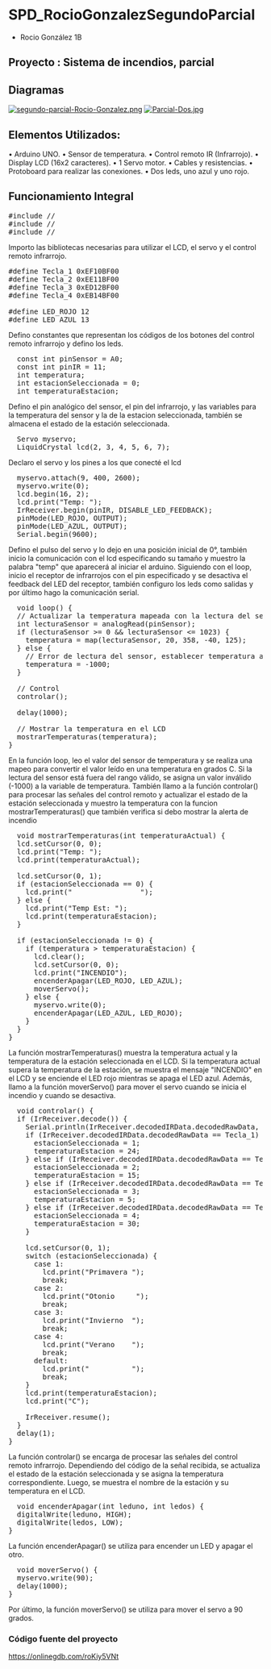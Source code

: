 # SPD_RocioGonzalezSegundoParcial

* Rocio González 1B

## Proyecto : Sistema de incendios, parcial

##	Diagramas 
[![segundo-parcial-Rocio-Gonzalez.png](https://i.postimg.cc/c15R5FrX/segundo-parcial-Rocio-Gonzalez.png)](https://postimg.cc/RqKJWQ1H)
[![Parcial-Dos.jpg](https://i.postimg.cc/Pq3bsySX/Parcial-Dos.jpg)](https://postimg.cc/hJmQVLF6)

##	Elementos Utilizados:
• Arduino UNO.
• Sensor de temperatura.
• Control remoto IR (Infrarrojo).
• Display LCD (16x2 caracteres).
• 1 Servo motor.
• Cables y resistencias. 
• Protoboard para realizar las conexiones.
• Dos leds, uno azul y uno rojo.

##	Funcionamiento Integral

<pre lang="cpp">
#include //<LiquidCrystal.h>
#include //<Servo.h>
#include //<IRremote.h>
</pre>
Importo las bibliotecas necesarias para utilizar el LCD, el servo y el control remoto infrarrojo.

<pre lang="cpp">
#define Tecla_1 0xEF10BF00
#define Tecla_2 0xEE11BF00
#define Tecla_3 0xED12BF00
#define Tecla_4 0xEB14BF00

#define LED_ROJO 12
#define LED_AZUL 13
</pre>
Defino constantes que representan los códigos de los botones del control remoto infrarrojo y defino los leds.

<pre lang="cpp">
  const int pinSensor = A0;
  const int pinIR = 11;
  int temperatura;
  int estacionSeleccionada = 0;
  int temperaturaEstacion;
</pre>
Defino el pin analógico del sensor, el pin del infrarrojo, y las variables para la temperatura del sensor y la de la estacion seleccionada, también se almacena el estado de la estación seleccionada.

<pre lang="cpp">
  Servo myservo;
  LiquidCrystal lcd(2, 3, 4, 5, 6, 7);
</pre>

Declaro el servo y los pines a los que conecté el lcd

<pre lang="cpp">
  myservo.attach(9, 400, 2600);
  myservo.write(0);
  lcd.begin(16, 2);
  lcd.print("Temp: ");
  IrReceiver.begin(pinIR, DISABLE_LED_FEEDBACK);
  pinMode(LED_ROJO, OUTPUT);
  pinMode(LED_AZUL, OUTPUT);
  Serial.begin(9600);
</pre> 

Defino el pulso del servo y lo dejo en una posición inicial de 0°, también inicio la comunicación con el lcd especificando su tamaño y muestro la palabra "temp" que aparecerá al iniciar el arduino. 
Siguiendo con el loop, inicio el receptor de infrarrojos con el pin especificado y se desactiva el feedback del LED del receptor, también configuro los leds como salidas y por último hago la comunicación serial.

<pre lang="cpp">
  void loop() {
  // Actualizar la temperatura mapeada con la lectura del sensor
  int lecturaSensor = analogRead(pinSensor);
  if (lecturaSensor >= 0 && lecturaSensor <= 1023) {
    temperatura = map(lecturaSensor, 20, 358, -40, 125);
  } else {
    // Error de lectura del sensor, establecer temperatura a un valor inválido
    temperatura = -1000;
  }

  // Control
  controlar();

  delay(1000);

  // Mostrar la temperatura en el LCD
  mostrarTemperaturas(temperatura);
}
</pre>

En la función loop, leo el valor del sensor de temperatura y se realiza una mapeo para convertir el valor leído en una temperatura en grados C. Si la lectura del sensor está fuera del rango válido, se asigna un valor inválido (-1000) a la variable de temperatura.
También llamo a la función controlar() para procesar las señales del control remoto y actualizar el estado de la estación seleccionada y muestro la temperatura con la funcion mostrarTemperaturas() que también verifica si debo mostrar la alerta de incendio

<pre lang="cpp">
  void mostrarTemperaturas(int temperaturaActual) {
  lcd.setCursor(0, 0);
  lcd.print("Temp: ");
  lcd.print(temperaturaActual);

  lcd.setCursor(0, 1);
  if (estacionSeleccionada == 0) {
    lcd.print("                ");
  } else {
    lcd.print("Temp Est: ");
    lcd.print(temperaturaEstacion);
  }

  if (estacionSeleccionada != 0) {
    if (temperatura > temperaturaEstacion) {
      lcd.clear();
      lcd.setCursor(0, 0);
      lcd.print("INCENDIO");
      encenderApagar(LED_ROJO, LED_AZUL);
      moverServo();
    } else {
      myservo.write(0);
      encenderApagar(LED_AZUL, LED_ROJO);
    }
  }
}
</pre>

La función mostrarTemperaturas() muestra la temperatura actual y la temperatura de la estación seleccionada en el LCD. Si la temperatura actual supera la temperatura de la estación, se muestra el mensaje "INCENDIO" en el LCD y se enciende el LED rojo mientras se apaga el LED azul. Además, llamo a la función moverServo() para mover el servo cuando se inicia el incendio y cuando se desactiva. 

<pre lang="cpp">
  void controlar() {
  if (IrReceiver.decode()) {
    Serial.println(IrReceiver.decodedIRData.decodedRawData, HEX);
    if (IrReceiver.decodedIRData.decodedRawData == Tecla_1) {
      estacionSeleccionada = 1;
      temperaturaEstacion = 24;
    } else if (IrReceiver.decodedIRData.decodedRawData == Tecla_2) {
      estacionSeleccionada = 2;
      temperaturaEstacion = 15;
    } else if (IrReceiver.decodedIRData.decodedRawData == Tecla_3) {
      estacionSeleccionada = 3;
      temperaturaEstacion = 5;
    } else if (IrReceiver.decodedIRData.decodedRawData == Tecla_4) {
      estacionSeleccionada = 4;
      temperaturaEstacion = 30;
    }

    lcd.setCursor(0, 1);
    switch (estacionSeleccionada) {
      case 1:
        lcd.print("Primavera ");
        break;
      case 2:
        lcd.print("Otonio     ");
        break;
      case 3:
        lcd.print("Invierno  ");
        break;
      case 4:
        lcd.print("Verano    ");
        break;
      default:
        lcd.print("          ");
        break;
    }
    lcd.print(temperaturaEstacion);
    lcd.print("C");

    IrReceiver.resume();
  }
  delay(1);
}
</pre>

La función controlar() se encarga de procesar las señales del control remoto infrarrojo. Dependiendo del código de la señal recibida, se actualiza el estado de la estación seleccionada y se asigna la temperatura correspondiente. Luego, se muestra el nombre de la estación y su temperatura en el LCD.


<pre lang="cpp">
  void encenderApagar(int leduno, int ledos) {
  digitalWrite(leduno, HIGH);
  digitalWrite(ledos, LOW);
}
</pre>
La función encenderApagar() se utiliza para encender un LED y apagar el otro.

<pre lang="cpp">
  void moverServo() {
  myservo.write(90);
  delay(1000);
}
</pre>
Por último, la función moverServo() se utiliza para mover el servo a 90 grados.

### Código fuente del proyecto 
https://onlinegdb.com/roKiy5VNt
